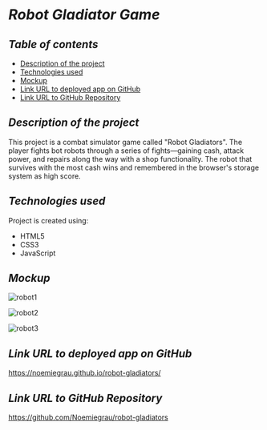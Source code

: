 # **_Robot Gladiator Game_**

## **_Table of contents_**
* [Description of the project](#description-of-the-project)
* [Technologies used](#technologies-used)
* [Mockup](#mockup)
* [Link URL to deployed app on GitHub](#link-URL-to-deployed-app-on-GitHub)
* [Link URL to GitHub Repository](#link-URL-to-GitHub-repository)

## **_Description of the project_**
This project is a combat simulator game called "Robot Gladiators". The player fights bot robots through a series of fights—gaining cash, attack power, and repairs along the way with a shop functionality. The robot that survives with the most cash wins and remembered in the browser's storage system as high score.

## **_Technologies used_**
Project is created using:
* HTML5
* CSS3
* JavaScript

## **_Mockup_**
![robot1](https://user-images.githubusercontent.com/78329298/110900601-dc34b580-82b7-11eb-810a-a893fc3355c6.png)

![robot2](https://user-images.githubusercontent.com/78329298/110900602-dd65e280-82b7-11eb-913e-d83c6596e4cc.png)

![robot3](https://user-images.githubusercontent.com/78329298/110900605-de970f80-82b7-11eb-9e6d-fe0cddfb9c36.png)

## **_Link URL to deployed app on GitHub_**
https://noemiegrau.github.io/robot-gladiators/

## **_Link URL to GitHub Repository_**
https://github.com/Noemiegrau/robot-gladiators
